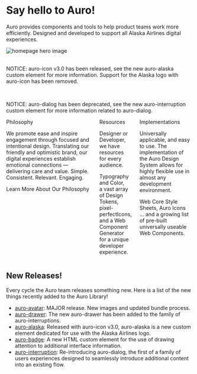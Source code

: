 # Say hello to Auro!

Auro provides components and tools to help product teams work more efficiently. Designed and developed to support all Alaska Airlines digital experiences.

<div class="imageBox">
  <img alt="homepage hero image" src="/images/content/home.jpg" />
</div><br>

<p><auro-alerts information>
  NOTICE: auro-icon v3.0 has been released, see the new <auro-hyperlink href="/components/auro/icon/alaska" relative>auro-alaska</auro-hyperlink> custom element for more information. Support for the Alaska logo with auro-icon has been removed.
</auro-alerts></p><br/>

<p><auro-alerts information>
  NOTICE: auro-dialog has been deprecated, see the new <auro-hyperlink href="/components/auro/interruption" relative>auro-interruption</auro-hyperlink> custom element for more information related to auro-dialog.
</auro-alerts></p>

<div class="auro_util_displayFlex columns">
  <div>
    <auro-header display="700">Philosophy</auro-header>
    <p>We promote ease and inspire engagement through focused and intentional design. Translating our friendly and optimistic brand, our digital experiences establish emotional connections — delivering care and value. Simple. Consistent. Relevant. Engaging.</p>
    <auro-hyperlink href="/philosophy" relative>Learn More About Our Philosophy</auro-hyperlink>
  </div>
  <div>
    <auro-header display="700">Resources</auro-header>
    <p>Designer or Developer, we have resources for every audience.</p>
    <p>
      <auro-hyperlink href="/typography/overview" relative>Typography</auro-hyperlink> and <auro-hyperlink href="/color/overview" relative>Color</auro-hyperlink>,<br/>
      a vast array of <auro-hyperlink href="/getting-started/developers/design-tokens" relative>Design Tokens,</auro-hyperlink><br/>
      pixel-perfect<auro-hyperlink href="/icons/overview" relative>Icons,</auro-hyperlink><br/>
      and a <auro-hyperlink href="/getting-started/developers/generator/install" relative>Web Component Generator</auro-hyperlink> for a unique developer experience.<br/>
    </p>
  </div>
  <div>
    <auro-header display="700">Implementations</auro-header>
    <p>Universally applicable, and easy to use. The implementation of the Auro Design System allows for highly flexible use in almost any development environment.</p>
    <auro-hyperlink href="/webcorestylesheets" relative>Web Core Style Sheets, </auro-hyperlink>
    <auro-hyperlink href="/icons/install" relative>Auro Icons</auro-hyperlink><br/>
    ... and a growing list of pre-built <auro-hyperlink href="/component-status" relative>universally useable Web Components.</auro-hyperlink>
  </div>
</div>

## New Releases!

Every cycle the Auro team releases something new. Here is a list of the new things recently added to the Auro Library!

* [auro-avatar](/components/auro/avatar): MAJOR release. New images and updated bundle process.
* [auro-drawer](/components/auro/interruption/drawer): The new auro-drawer has been added to the family of auro-interruptions.
* [auro-alaska](/components/auro/icon/alaska): Released with auro-icon v3.0, auro-alaska is a new custom element dedicated for use with the Alaska Airlines logo.
* [auro-badge](/components/auro/badge): A new HTML custom element for the use of drawing attention to additional interface information.
* [auro-interruption](/components/auro/interruption): Re-introducing auro-dialog, the first of a family of users experiences designed to seamlessly introduce additional content into an existing flow.
